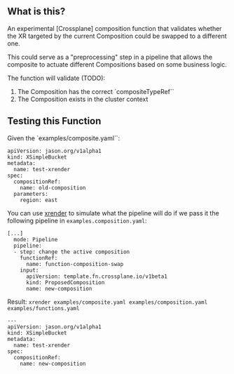 ## What is this?

An experimental [Crossplane] composition function that validates whether the XR
targeted by the current Composition could be swapped to a different one. 

This could serve as a "preprocessing" step in a pipeline that allows the composite to actuate different Compositions based on some business logic.

The function will validate (TODO):

1. The Composition has the correct `compositeTypeRef``
2. The Composition exists in the cluster context


## Testing this Function

Given the `examples/composite.yaml``:

```
apiVersion: jason.org/v1alpha1
kind: XSimpleBucket
metadata:
  name: test-xrender
spec:
  compositionRef:
    name: old-composition
  parameters:
    region: east
```

You can use [xrender] to simulate what the pipeline will do if we pass it the following pipeline in `examples.composition.yaml`:

```
[...]
  mode: Pipeline
  pipeline:
  - step: change the active composition
    functionRef:
      name: function-composition-swap
    input:
      apiVersion: template.fn.crossplane.io/v1beta1
      kind: ProposedComposition
      name: new-composition
```

Result:
`xrender examples/composite.yaml examples/composition.yaml examples/functions.yaml`

```
---
apiVersion: jason.org/v1alpha1
kind: XSimpleBucket
metadata:
  name: test-xrender
spec:
  compositionRef:
    name: new-composition
```

[xrender]: https://github.com/crossplane-contrib/xrender/